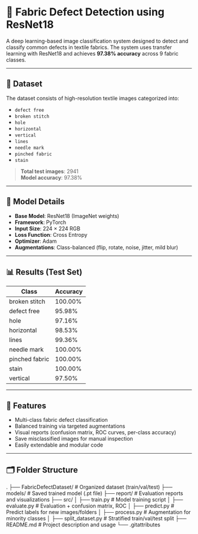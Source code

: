 # 🧵 Fabric Defect Detection using ResNet18

A deep learning-based image classification system designed to detect and classify common defects in textile fabrics. The system uses transfer learning with ResNet18 and achieves **97.38% accuracy** across 9 fabric classes.

---

## 📁 Dataset

The dataset consists of high-resolution textile images categorized into:

- `defect free`
- `broken stitch`
- `hole`
- `horizontal`
- `vertical`
- `lines`
- `needle mark`
- `pinched fabric`
- `stain`

> **Total test images**: 2941  
> **Model accuracy**: 97.38%

---

## 🧠 Model Details

- **Base Model**: ResNet18 (ImageNet weights)
- **Framework**: PyTorch
- **Input Size**: 224 × 224 RGB
- **Loss Function**: Cross Entropy
- **Optimizer**: Adam
- **Augmentations**: Class-balanced (flip, rotate, noise, jitter, mild blur)

---

## 📊 Results (Test Set)

| Class           | Accuracy |
|----------------|----------|
| broken stitch  | 100.00%  |
| defect free    | 95.98%   |
| hole           | 97.16%   |
| horizontal     | 98.53%   |
| lines          | 99.36%   |
| needle mark    | 100.00%  |
| pinched fabric | 100.00%  |
| stain          | 100.00%  |
| vertical       | 97.50%   |

---

## 🧪 Features

- Multi-class fabric defect classification
- Balanced training via targeted augmentations
- Visual reports (confusion matrix, ROC curves, per-class accuracy)
- Save misclassified images for manual inspection
- Easily extendable and modular code

---

## 🗂️ Folder Structure

.
├── FabricDefectDataset/      # Organized dataset (train/val/test)
├── models/                   # Saved trained model (.pt file)
├── report/                   # Evaluation reports and visualizations
├── src/
│   ├── train.py              # Model training script
│   ├── evaluate.py           # Evaluation + confusion matrix, ROC
│   ├── predict.py            # Predict labels for new images/folders
│   ├── process.py            # Augmentation for minority classes
│   ├── split_dataset.py      # Stratified train/val/test split
├── README.md                 # Project description and usage
└── .gitattributes

